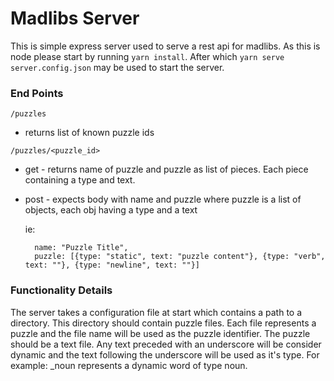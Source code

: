 Madlibs Server
===============
This is simple express server used to serve a rest api for madlibs. 
As this is node please start by running `yarn install`. 
After which `yarn serve server.config.json` may be used to start 
the server.

### End Points
`/puzzles`
* returns list of known puzzle ids

`/puzzles/<puzzle_id>`
* get - returns name of puzzle and puzzle as list of pieces.
  Each piece containing a type and text.

* post - expects body with name and puzzle where puzzle is a list of objects, each obj having a type and a text
  
  ie: 
  
        name: "Puzzle Title", 
        puzzle: [{type: "static", text: "puzzle content"}, {type: "verb", text: ""}, {type: "newline", text: ""}]
  
    
### Functionality Details
   
The server takes a configuration file at start which contains a path to a directory.
This directory should contain puzzle files. Each file represents a puzzle 
and the file name will be used as the puzzle identifier. The puzzle should be a 
text file. Any text preceded with an underscore will be consider dynamic 
and the text following the underscore will be used as it's type. For example: _noun
represents a dynamic word of type noun.
